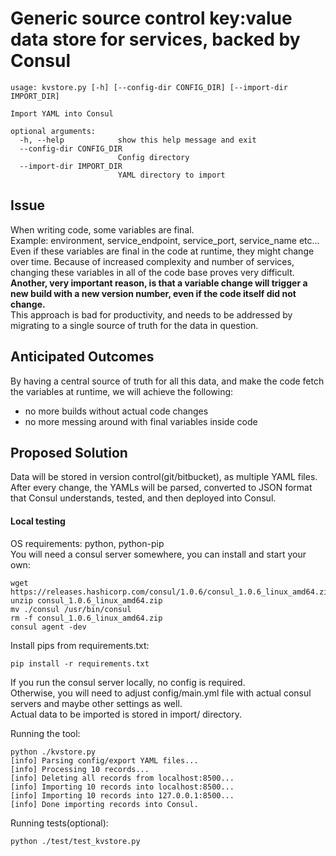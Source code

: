 # Generic source control key:value data store for services, backed by Consul

```
usage: kvstore.py [-h] [--config-dir CONFIG_DIR] [--import-dir IMPORT_DIR]

Import YAML into Consul

optional arguments:
  -h, --help            show this help message and exit
  --config-dir CONFIG_DIR
                        Config directory
  --import-dir IMPORT_DIR
                        YAML directory to import
```

## Issue
When writing code, some variables are final.  
Example: environment, service_endpoint, service_port, service_name etc...  
Even if these variables are final in the code at runtime, they might change over time. Because of increased complexity and number of services, changing these variables in all of the code base proves very difficult.  
**Another, very important reason, is that a variable change will trigger a new build with a new version number, even if the code itself did not change.**  
This approach is bad for productivity, and needs to be addressed by migrating to a single source of truth for the data in question.

## Anticipated Outcomes
By having a central source of truth for all this data, and make the code fetch the variables at runtime, we will achieve the following:  
  * no more builds without actual code changes
  * no more messing around with final variables inside code

## Proposed Solution
Data will be stored in version control(git/bitbucket), as multiple YAML files.  
After every change, the YAMLs will be parsed, converted to JSON format that Consul understands, tested, and then deployed into Consul.  

#### Local testing
OS requirements: python, python-pip  
You will need a consul server somewhere, you can install and start your own:
```
wget https://releases.hashicorp.com/consul/1.0.6/consul_1.0.6_linux_amd64.zip
unzip consul_1.0.6_linux_amd64.zip
mv ./consul /usr/bin/consul
rm -f consul_1.0.6_linux_amd64.zip
consul agent -dev
```

Install pips from requirements.txt:  
```
pip install -r requirements.txt
```

If you run the consul server locally, no config is required.  
Otherwise, you will need to adjust config/main.yml file with actual consul servers and maybe other settings as well.  
Actual data to be imported is stored in import/ directory.  

Running the tool:
```
python ./kvstore.py
[info] Parsing config/export YAML files...
[info] Processing 10 records...
[info] Deleting all records from localhost:8500...
[info] Importing 10 records into localhost:8500...
[info] Importing 10 records into 127.0.0.1:8500...
[info] Done importing records into Consul.
```

Running tests(optional):
```
python ./test/test_kvstore.py
```